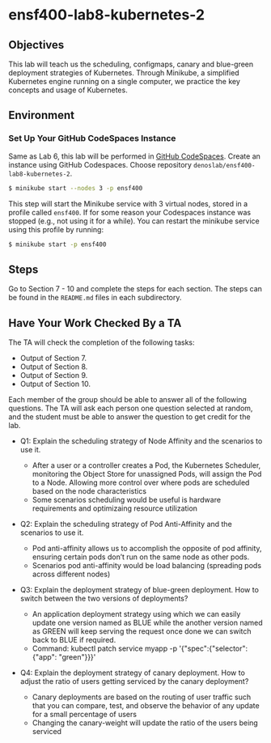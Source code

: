 # ensf400-lab8-kubernetes-2

## Objectives
This lab will teach us the scheduling, configmaps, canary and blue-green deployment strategies of Kubernetes. Through Minikube, a simplified Kubernetes engine running on a single computer, we practice the key concepts and usage of Kubernetes.

## Environment

### Set Up Your GitHub CodeSpaces Instance

Same as Lab 6, this lab will be performed in [GitHub CodeSpaces](https://github.com/codespaces). Create an instance using GitHub Codespaces. Choose repository `denoslab/ensf400-lab8-kubernetes-2`.


```bash
$ minikube start --nodes 3 -p ensf400
```

This step will start the Minikube service with 3 virtual nodes, stored in a profile called `ensf400`. If for some reason your Codespaces instance was stopped (e.g., not using it for a while). You can restart the minikube service using this profile by running:

```bash
$ minikube start -p ensf400
```

## Steps

Go to Section 7 - 10 and complete the steps for each section. The steps can be found in the `README.md` files in each subdirectory.

## Have Your Work Checked By a TA

The TA will check the completion of the following tasks:

- Output of Section 7.
- Output of Section 8.
- Output of Section 9.
- Output of Section 10.


Each member of the group should be able to answer all of the following questions. The TA will ask each person one question selected at random, and the student must be able to answer the question to get credit for the lab.

- Q1: Explain the scheduling strategy of Node Affinity and the scenarios to use it.
    -  After a user or a controller creates a Pod, the Kubernetes Scheduler, monitoring the Object Store for unassigned Pods, will assign the Pod to a Node. Allowing more control over where pods are scheduled based on the node characteristics
    - Some scenarios scheduling would be useful is hardware requirements and optimizaing resource utilization

- Q2: Explain the scheduling strategy of Pod Anti-Affinity and the scenarios to use it.
    - Pod anti-affinity allows us to accomplish the opposite of pod affinity, ensuring certain pods don’t run on the same node as other pods.
    - Scenarios pod anti-affinity would be load balancing (spreading pods across different nodes)

- Q3: Explain the deployment strategy of blue-green deployment. How to switch between the two versions of deployments?
    - An application deployment strategy using which we can easily update one version named as BLUE while the another version named as GREEN will keep serving the request once done we can switch back to BLUE if required.
    - Command: kubectl patch service myapp -p '{"spec":{"selector":{"app": "green"}}}'
- Q4: Explain the deployment strategy of canary deployment. How to adjust the ratio of users getting serviced by the canary deployment?
    - Canary deployments are based on the routing of user traffic such that you can compare, test, and observe the behavior of any update for a small percentage of users
    - Changing the canary-weight will update the ratio of the users being serviced

